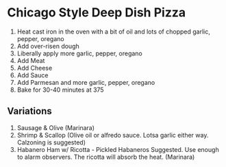 
# Chicago Style Deep Dish Pizza 

1. Heat cast iron in the oven with a bit of oil and lots of chopped garlic, pepper, oregano
2. Add over-risen dough
2. Liberally apply more garlic, pepper, oregano
3. Add Meat
4. Add Cheese
5. Add Sauce
6. Add Parmesan and more garlic, pepper, oregano
7. Bake for 30-40 minutes at 375


## Variations

1. Sausage & Olive (Marinara)
2. Shrimp & Scallop (Olive oil or alfredo sauce. Lotsa garlic either way. Calzoning is suggested)
3. Habanero Ham w/ Ricotta - Pickled Habaneros Suggested. Use enough to alarm observers. The ricotta will absorb the heat. (Marinara)
